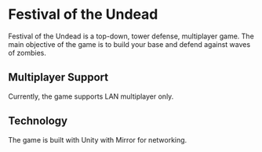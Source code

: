 # Festival of the Undead

Festival of the Undead is a top-down, tower defense, multiplayer game. The main objective of the game is to build your base and defend against waves of zombies.

## Multiplayer Support

Currently, the game supports LAN multiplayer only.

## Technology

The game is built with Unity with Mirror for networking.
